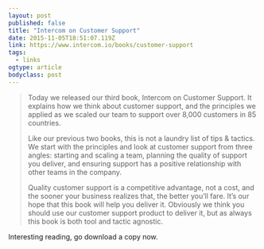 ```yaml
---
layout: post 
published: false 
title: "Intercom on Customer Support" 
date: 2015-11-05T18:51:07.119Z 
link: https://www.intercom.io/books/customer-support 
tags:
  - links
ogtype: article 
bodyclass: post 
---
```


> Today we released our third book, Intercom on Customer Support. It explains how we think about customer support, and the principles we applied as we scaled our team to support over 8,000 customers in 85 countries.
> 
> Like our previous two books, this is not a laundry list of tips & tactics. We start with the principles and look at customer support from three angles: starting and scaling a team, planning the quality of support you deliver, and ensuring support has a positive relationship with other teams in the company.
> 
> Quality customer support is a competitive advantage, not a cost, and the sooner your business realizes that, the better you’ll fare. It’s our hope that this book will help you deliver it. Obviously we think you should use our customer support product to deliver it, but as always this book is both tool and tactic agnostic.

Interesting reading, go download a copy now.